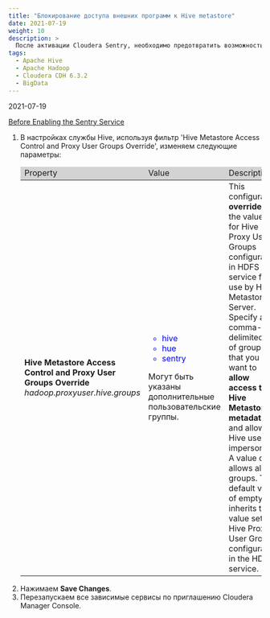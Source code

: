 ```yaml
---
title: "Блокирование доступа внешних программ к Hive metastore"
date: 2021-07-19
weight: 10
description: >
  После активации Cloudera Sentry, необходимо предотвратить возможность использования пользователями сторонних приложений для доступа к Hive metastore.
tags:
  - Apache Hive
  - Apache Hadoop
  - Cloudera CDH 6.3.2
  - BigData
---
```


2021-07-19

[Before Enabling the Sentry Service](https://docs.cloudera.com/documentation/enterprise/6/6.3/topics/sg_sentry_service_config.html#concept_z5b_42s_p4__section_lvc_4g4_rp)

<ol>
<li>В настройках службы Hive, используя фильтр 'Hive Metastore Access Control and Proxy User Groups Override', изменяем следующие параметры:</li>

<table>
<thead style="background: lightgray"><tr>
<td>Property</td>
<td>Value</td>
<td>Description</td>
</tr></thead>
<tr><td><b>Hive Metastore Access Control and Proxy User Groups Override</b>
<i>hadoop.proxyuser.hive.groups</i></td>
<td>
<span style="color:blue"><ul><li>hive</li>
<li>hue</li>
<li>sentry</li>
</ul></span>

Могут быть указаны дополнительные пользовательские группы.
</td>
<td>
This configuration <b>overrides</b> the value set for Hive Proxy User Groups configuration in HDFS service for use by Hive Metastore Server. Specify a comma-delimited list of groups that you want to <b>allow access to Hive Metastore metadata</b> and allow the Hive user to impersonate. A value of '*' allows all groups. The default value of empty inherits the value set for Hive Proxy User Groups configuration in the HDFS service.
</td></tr>
</table>

<li>Нажимаем <b>Save Changes</b>.</li>
<li>Перезапускаем все зависимые сервисы по приглашению Cloudera Manager Console.</li>
</ol>
